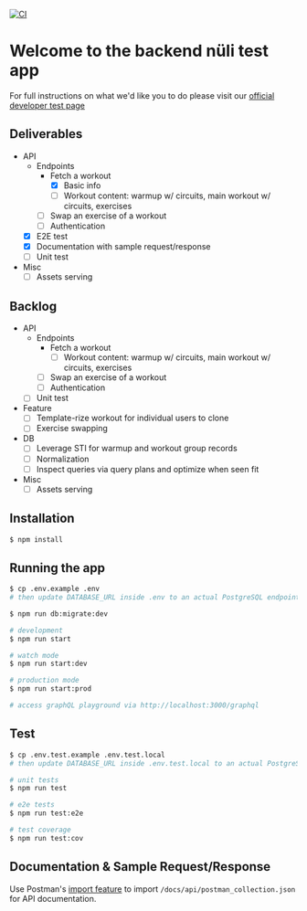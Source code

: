 [![CI](https://github.com/dannyh79/nuuli-backend/actions/workflows/main.yml/badge.svg)](https://github.com/dannyh79/nuuli-backend/actions/workflows/main.yml)

# Welcome to the backend nüli test app

For full instructions on what we'd like you to do please visit our [official developer test page](https://www.notion.so/nuliapp/Nuli-Mid-Level-Mobile-Developer-Test-83f53a4746824e4a8f924b8b9fc13d69#27bb0550be78474f830cfa65d552822d)

## Deliverables

- API
    - Endpoints
        - Fetch a workout
            - [x] Basic info
            - [ ] Workout content: warmup w/ circuits, main workout w/ circuits, exercises
        - [ ] Swap an exercise of a workout
        - [ ] Authentication
    - [x] E2E test
    - [x] Documentation with sample request/response
    - [ ] Unit test
- Misc
    - [ ] Assets serving

## Backlog

- API
    - Endpoints
        - Fetch a workout
            - [ ] Workout content: warmup w/ circuits, main workout w/ circuits, exercises
        - [ ] Swap an exercise of a workout
        - [ ] Authentication
    - [ ] Unit test
- Feature
    - [ ] Template-rize workout for individual users to clone
    - [ ] Exercise swapping
- DB
    - [ ] Leverage STI for warmup and workout group records
    - [ ] Normalization
    - [ ] Inspect queries via query plans and optimize when seen fit
- Misc
    - [ ] Assets serving

## Installation

```bash
$ npm install
```

## Running the app

```bash
$ cp .env.example .env
# then update DATABASE_URL inside .env to an actual PostgreSQL endpoint

$ npm run db:migrate:dev

# development
$ npm run start

# watch mode
$ npm run start:dev

# production mode
$ npm run start:prod

# access graphQL playground via http://localhost:3000/graphql
```

## Test

```bash
$ cp .env.test.example .env.test.local
# then update DATABASE_URL inside .env.test.local to an actual PostgreSQL endpoint

# unit tests
$ npm run test

# e2e tests
$ npm run test:e2e

# test coverage
$ npm run test:cov
```

## Documentation & Sample Request/Response

Use Postman's [import feature](https://learning.postman.com/docs/getting-started/importing-and-exporting/importing-data/) to import `/docs/api/postman_collection.json` for API documentation.
